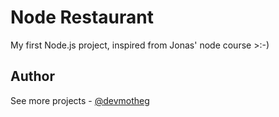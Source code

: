 # Node Restaurant

My first Node.js project, inspired from Jonas' node course >:-)

## Author

See more projects - [@devmotheg](https://github.com/devmotheg?tab=repositories)
